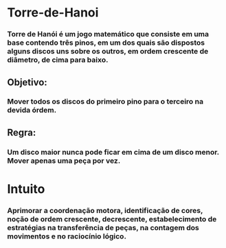  # Torre-de-Hanoi

### Torre de Hanói é um jogo matemático que consiste em uma base contendo três pinos, em um dos quais são dispostos alguns discos uns sobre os outros, em ordem crescente de diâmetro, de cima para baixo.

## Objetivo:

### Mover todos os discos do primeiro pino para o terceiro na devida órdem.

## Regra: 

### Um disco maior  nunca pode ficar em cima de um disco menor. Mover apenas uma peça por vez.

# Intuito

### Aprimorar a coordenação motora, identificação de cores, noção de ordem crescente, decrescente, estabelecimento de estratégias na transferência de peças, na contagem dos movimentos e no raciocínio lógico.